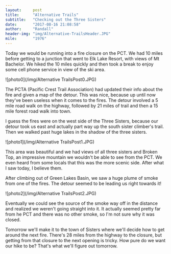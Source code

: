 ```yaml
---
layout:     post
title:      "Alternative Trails"
subtitle:   "Checking out the Three Sisters"
date:       "2017-08-16 21:08:58"
author:     "Randall"
header-img: "img/Alternative-TrailsHeader.JPG"
mile:       "1976"
---
```

Today we would be running into a fire closure on the PCT. We had 10 miles before getting to a junction that went to Elk Lake Resort, with views of Mt Bachelor. We hiked the 10 miles quickly and then took a break to enjoy some cell phone service in view of the ski area.

![photo0](/img/Alternative TrailsPost0.JPG)

The PCTA (Pacific Crest Trail Association) had updated their info about the fire and given a map of the detour. This was nice, because up until now they've been useless when it comes to the fires. The detour involved a 5 mile road walk on the highway, followed by 21 miles of trail and then a 15 mile forest road walk into town.

I guess the fires were on the west side of the Three Sisters, because our detour took us east and actually part way up the south sister climber's trail. Then we walked past huge lakes in the shadow of the three sisters. 

![photo1](/img/Alternative TrailsPost1.JPG)

This area was beautiful and we had views of all three sisters and Broken Top, an impressive mountain we wouldn't be able to see from the PCT. We even heard from some locals that this was the more scenic side. After what I saw today, I believe them.

After climbing out of Green Lakes Basin, we saw a huge plume of smoke from one of the fires. The detour seemed to be leading us right towards it!

![photo2](/img/Alternative TrailsPost2.JPG)

Eventually we could see the source of the smoke way off in the distance and realized we weren't going straight into it. It actually seemed pretty far from he PCT and there was no other smoke, so I'm not sure why it was closed.

Tomorrow we'll make it to the town of Sisters where we'll decide how to get around the next fire. There's 28 miles from the highway to the closure, but getting from that closure to the next opening is tricky. How pure do we want our hike to be? That's what we'll figure out tomorrow.
